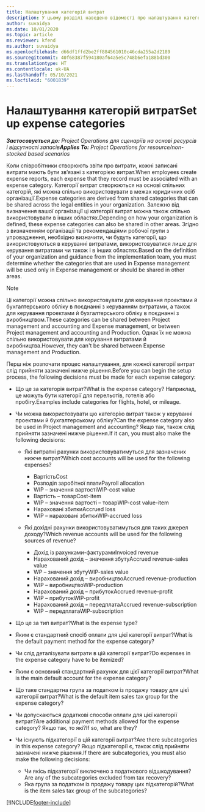 ```yaml
---
title: Налаштування категорій витрат
description: У цьому розділі наведено відомості про налаштування категорій витрат і спільних категорій для звітів про витрати.
author: suvaidya
ms.date: 10/01/2020
ms.topic: article
ms.reviewer: kfend
ms.author: suvaidya
ms.openlocfilehash: d66df1ffd2be2ff884561010c46cda255a2d2189
ms.sourcegitcommit: 40f68387f594180af64a5e5c748b6efa188bd300
ms.translationtype: HT
ms.contentlocale: uk-UA
ms.lasthandoff: 05/10/2021
ms.locfileid: "6001839"
---
```

# <a name="set-up-expense-categories"></a><span data-ttu-id="0e9de-103">Налаштування категорій витрат</span><span class="sxs-lookup"><span data-stu-id="0e9de-103">Set up expense categories</span></span>

<span data-ttu-id="0e9de-104">_**Застосовується до:** Project Operations для сценаріїв на основі ресурсів і відсутності запасів_</span><span class="sxs-lookup"><span data-stu-id="0e9de-104">_**Applies To:** Project Operations for resource/non-stocked based scenarios_</span></span>

<span data-ttu-id="0e9de-105">Коли співробітники створюють звіти про витрати, кожні записані витрати мають бути зв’язані з категорією витрат.</span><span class="sxs-lookup"><span data-stu-id="0e9de-105">When employees create expense reports, each expense that they record must be associated with an expense category.</span></span> <span data-ttu-id="0e9de-106">Категорії витрат створюються на основі спільних категорій, які можна спільно використовувати в межах юридичних осіб організації.</span><span class="sxs-lookup"><span data-stu-id="0e9de-106">Expense categories are derived from shared categories that can be shared across the legal entities in your organization.</span></span> <span data-ttu-id="0e9de-107">Залежно від визначення вашої організації ці категорії витрат можна також спільно використовувати в інших областях.</span><span class="sxs-lookup"><span data-stu-id="0e9de-107">Depending on how your organization is defined, these expense categories can also be shared in other areas.</span></span> <span data-ttu-id="0e9de-108">Згідно з визначенням організації та рекомендаціями робочої групи з упровадження, необхідно визначити, чи будуть категорії, що використовуються в керуванні витратами, використовуватися лише для керування витратами чи також і в інших областях.</span><span class="sxs-lookup"><span data-stu-id="0e9de-108">Based on the definition of your organization and guidance from the implementation team, you must determine whether the categories that are used in Expense management will be used only in Expense management or should be shared in other areas.</span></span>

> [!NOTE]
> <span data-ttu-id="0e9de-109">Ці категорії можна спільно використовувати для керування проектами й бухгалтерського обліку в поєднанні з керуванням витратами, а також для керування проектами й бухгалтерського обліку в поєднанні з виробництвом.</span><span class="sxs-lookup"><span data-stu-id="0e9de-109">These categories can be shared between Project management and accounting and Expense management, or between Project management and accounting and Production.</span></span> <span data-ttu-id="0e9de-110">Однак їх не можна спільно використовувати для керування витратами й виробництва.</span><span class="sxs-lookup"><span data-stu-id="0e9de-110">However, they can't be shared between Expense management and Production.</span></span>

<span data-ttu-id="0e9de-111">Перш ніж розпочати процес налаштування, для кожної категорії витрат слід прийняти зазначені нижче рішення.</span><span class="sxs-lookup"><span data-stu-id="0e9de-111">Before you can begin the setup process, the following decisions must be made for each expense category:</span></span>

- <span data-ttu-id="0e9de-112">Що це за категорія витрат?</span><span class="sxs-lookup"><span data-stu-id="0e9de-112">What is the expense category?</span></span> <span data-ttu-id="0e9de-113">Наприклад, це можуть бути категорії для перельотів, готелів або пробігу.</span><span class="sxs-lookup"><span data-stu-id="0e9de-113">Examples include categories for flights, hotel, or mileage.</span></span>
- <span data-ttu-id="0e9de-114">Чи можна використовувати цю категорію витрат також у керуванні проектами й бухгалтерському обліку?</span><span class="sxs-lookup"><span data-stu-id="0e9de-114">Can the expense category also be used in Project management and accounting?</span></span> <span data-ttu-id="0e9de-115">Якщо так, також слід прийняти зазначені нижче рішення.</span><span class="sxs-lookup"><span data-stu-id="0e9de-115">If it can, you must also make the following decisions:</span></span>

    - <span data-ttu-id="0e9de-116">Які витратні рахунки використовуватимуться для зазначених нижче витрат?</span><span class="sxs-lookup"><span data-stu-id="0e9de-116">Which cost accounts will be used for the following expenses?</span></span>

        - <span data-ttu-id="0e9de-117">Вартість</span><span class="sxs-lookup"><span data-stu-id="0e9de-117">Cost</span></span>
        - <span data-ttu-id="0e9de-118">Розподіл заробітної плати</span><span class="sxs-lookup"><span data-stu-id="0e9de-118">Payroll allocation</span></span>
        - <span data-ttu-id="0e9de-119">WIP – значення вартості</span><span class="sxs-lookup"><span data-stu-id="0e9de-119">WIP-cost value</span></span>
        - <span data-ttu-id="0e9de-120">Вартість – товар</span><span class="sxs-lookup"><span data-stu-id="0e9de-120">Cost-item</span></span>
        - <span data-ttu-id="0e9de-121">WIP – значення вартості – товар</span><span class="sxs-lookup"><span data-stu-id="0e9de-121">WIP-cost value-item</span></span>
        - <span data-ttu-id="0e9de-122">Нараховані збитки</span><span class="sxs-lookup"><span data-stu-id="0e9de-122">Accrued loss</span></span>
        - <span data-ttu-id="0e9de-123">WIP – нараховані збитки</span><span class="sxs-lookup"><span data-stu-id="0e9de-123">WIP-accrued loss</span></span>

    - <span data-ttu-id="0e9de-124">Які дохідні рахунки використовуватимуться для таких джерел доходу?</span><span class="sxs-lookup"><span data-stu-id="0e9de-124">Which revenue accounts will be used for the following sources of revenue?</span></span>

        - <span data-ttu-id="0e9de-125">Дохід із рахунками-фактурами</span><span class="sxs-lookup"><span data-stu-id="0e9de-125">Invoiced revenue</span></span>
        - <span data-ttu-id="0e9de-126">Нарахований дохід – значення збуту</span><span class="sxs-lookup"><span data-stu-id="0e9de-126">Accrued revenue-sales value</span></span>
        - <span data-ttu-id="0e9de-127">WP – значення збуту</span><span class="sxs-lookup"><span data-stu-id="0e9de-127">WIP-sales value</span></span>
        - <span data-ttu-id="0e9de-128">Нарахований дохід – виробництво</span><span class="sxs-lookup"><span data-stu-id="0e9de-128">Accrued revenue-production</span></span>
        - <span data-ttu-id="0e9de-129">WIP – виробництво</span><span class="sxs-lookup"><span data-stu-id="0e9de-129">WIP-production</span></span>
        - <span data-ttu-id="0e9de-130">Нарахований дохід – прибуток</span><span class="sxs-lookup"><span data-stu-id="0e9de-130">Accrued revenue-profit</span></span>
        - <span data-ttu-id="0e9de-131">WIP – прибуток</span><span class="sxs-lookup"><span data-stu-id="0e9de-131">WIP-profit</span></span>
        - <span data-ttu-id="0e9de-132">Нарахований дохід – передплата</span><span class="sxs-lookup"><span data-stu-id="0e9de-132">Accrued revenue-subscription</span></span>
        - <span data-ttu-id="0e9de-133">WIP – передплата</span><span class="sxs-lookup"><span data-stu-id="0e9de-133">WIP-subscription</span></span>

- <span data-ttu-id="0e9de-134">Що це за тип витрат?</span><span class="sxs-lookup"><span data-stu-id="0e9de-134">What is the expense type?</span></span>
- <span data-ttu-id="0e9de-135">Яким є стандартний спосіб оплати для цієї категорії витрат?</span><span class="sxs-lookup"><span data-stu-id="0e9de-135">What is the default payment method for the expense category?</span></span>
- <span data-ttu-id="0e9de-136">Чи слід деталізувати витрати в цій категорії витрат?</span><span class="sxs-lookup"><span data-stu-id="0e9de-136">Do expenses in the expense category have to be itemized?</span></span>
- <span data-ttu-id="0e9de-137">Яким є основний стандартний рахунок для цієї категорії витрат?</span><span class="sxs-lookup"><span data-stu-id="0e9de-137">What is the main default account for the expense category?</span></span>
- <span data-ttu-id="0e9de-138">Що таке стандартна група за податком із продажу товару для цієї категорії витрат?</span><span class="sxs-lookup"><span data-stu-id="0e9de-138">What is the default item sales tax group for the expense category?</span></span>
- <span data-ttu-id="0e9de-139">Чи допускаються додаткові способи оплати для цієї категорії витрат?</span><span class="sxs-lookup"><span data-stu-id="0e9de-139">Are additional payment methods allowed for the expense category?</span></span> <span data-ttu-id="0e9de-140">Якщо так, то які?</span><span class="sxs-lookup"><span data-stu-id="0e9de-140">If so, what are they?</span></span>
- <span data-ttu-id="0e9de-141">Чи існують підкатегорії в цій категорії витрат?</span><span class="sxs-lookup"><span data-stu-id="0e9de-141">Are there subcategories in this expense category?</span></span> <span data-ttu-id="0e9de-142">Якщо підкатегорії є, також слід прийняти зазначені нижче рішення.</span><span class="sxs-lookup"><span data-stu-id="0e9de-142">If there are subcategories, you must also make the following decisions:</span></span>

    - <span data-ttu-id="0e9de-143">Чи якісь підкатегорії виключено з податкового відшкодування?</span><span class="sxs-lookup"><span data-stu-id="0e9de-143">Are any of the subcategories excluded from tax recovery?</span></span>
    - <span data-ttu-id="0e9de-144">Яка група за податком із продажу товару цих підкатегорій?</span><span class="sxs-lookup"><span data-stu-id="0e9de-144">What is the item sales tax group of the subcategories?</span></span>


[!INCLUDE[footer-include](../includes/footer-banner.md)]
